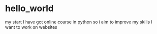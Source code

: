 # hello_world
my start
I have got online course in python so i aim to improve my skills 
I want to work on websites
